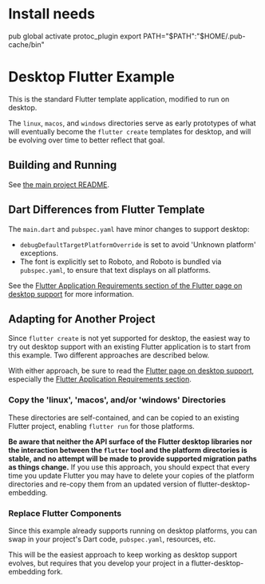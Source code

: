 # Install needs
pub global activate protoc_plugin
export PATH="$PATH":"$HOME/.pub-cache/bin"

# Desktop Flutter Example

This is the standard Flutter template application, modified to run on desktop.

The `linux`, `macos`, and `windows` directories serve as early prototypes of
what will eventually become the `flutter create` templates for desktop, and will
be evolving over time to better reflect that goal.

## Building and Running

See [the main project README](../README.md).

## Dart Differences from Flutter Template

The `main.dart` and `pubspec.yaml` have minor changes to support desktop:
* `debugDefaultTargetPlatformOverride` is set to avoid 'Unknown platform'
  exceptions.
* The font is explicitly set to Roboto, and Roboto is bundled via
  `pubspec.yaml`, to ensure that text displays on all platforms.

See the [Flutter Application Requirements section of the Flutter page on
desktop support](https://github.com/flutter/flutter/wiki/Desktop-shells#flutter-application-requirements)
for more information.

## Adapting for Another Project

Since `flutter create` is not yet supported for desktop, the easiest way to
try out desktop support with an existing Flutter application is to start
from this example. Two different approaches are described below.

With either approach, be sure to read the [Flutter page on desktop
support](https://github.com/flutter/flutter/wiki/Desktop-shells), especially
the [Flutter Application Requirements
section](https://github.com/flutter/flutter/wiki/Desktop-shells#flutter-application-requirements).

### Copy the 'linux', 'macos', and/or 'windows' Directories

These directories are self-contained, and can be copied to an existing
Flutter project, enabling `flutter run` for those platforms.

**Be aware that neither the API surface of the Flutter desktop libraries nor the
interaction between the `flutter` tool and the platform directories is stable,
and no attempt will be made to provide supported migration paths as things
change.** If you use this approach, you should expect that every time you
update Flutter you may have to delete your copies of the platform
directories and re-copy them from an updated version of
flutter-desktop-embedding.

### Replace Flutter Components

Since this example already supports running on desktop platforms, you can
swap in your project's Dart code, `pubspec.yaml`, resources, etc.

This will be the easiest approach to keep working as desktop support evolves,
but requires that you develop your project in a flutter-desktop-embedding
fork.
